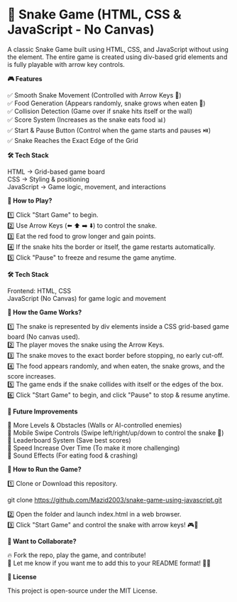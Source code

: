 # 🐍 Snake Game (HTML, CSS & JavaScript - No Canvas)

A classic Snake Game built using HTML, CSS, and JavaScript without using the <canvas> element. The entire game is created using div-based grid elements and is fully playable with arrow key controls.

**🎮 Features**

✅ Smooth Snake Movement (Controlled with Arrow Keys 🏹)<br>
✅ Food Generation (Appears randomly, snake grows when eaten 🍎)<br>
✅ Collision Detection (Game over if snake hits itself or the wall)<br>
✅ Score System (Increases as the snake eats food 📊)<br>
✅ Start & Pause Button (Control when the game starts and pauses ⏯️)<br>
✅ Snake Reaches the Exact Edge of the Grid<br>

**🛠 Tech Stack**

HTML → Grid-based game board<br>
CSS → Styling & positioning<br>
JavaScript → Game logic, movement, and interactions<br>

**📌 How to Play?**

1️⃣ Click "Start Game" to begin.<br>
2️⃣ Use Arrow Keys (⬅️ ⬆️ ➡️ ⬇️) to control the snake.<br>
3️⃣ Eat the red food to grow longer and gain points.<br>
4️⃣ If the snake hits the border or itself, the game restarts automatically.<br>
5️⃣ Click "Pause" to freeze and resume the game anytime.<br>

**🛠 Tech Stack**

Frontend: HTML, CSS<br>
JavaScript (No Canvas) for game logic and movement<br>

**🚀 How the Game Works?**

1️⃣ The snake is represented by div elements inside a CSS grid-based game board (No canvas used).<br>
2️⃣ The player moves the snake using the Arrow Keys.<br>
3️⃣ The snake moves to the exact border before stopping, no early cut-off.<br>
4️⃣ The food appears randomly, and when eaten, the snake grows, and the score increases.<br>
5️⃣ The game ends if the snake collides with itself or the edges of the box.<br>
6️⃣ Click "Start Game" to begin, and click "Pause" to stop & resume anytime.<br>

**🚀 Future Improvements**

🔹 More Levels & Obstacles (Walls or AI-controlled enemies)<br>
🔹 Mobile Swipe Controls (Swipe left/right/up/down to control the snake 📱)<br>
🔹 Leaderboard System (Save best scores)<br>
🔹 Speed Increase Over Time (To make it more challenging)<br>
🔹 Sound Effects (For eating food & crashing)<br>

**📜 How to Run the Game?**

1️⃣ Clone or Download this repository.<br>


git clone  https://github.com/Mazid2003/snake-game-using-javascript.git<br>

2️⃣ Open the folder and launch index.html in a web browser.<br>
3️⃣ Click "Start Game" and control the snake with arrow keys! 🎮🐍<br>


**💬 Want to Collaborate?**

🔥 Fork the repo, play the game, and contribute!<br>
💬 Let me know if you want me to add this to your README format! 🚀🐍<br>

**📜 License**

This project is open-source under the MIT License.
